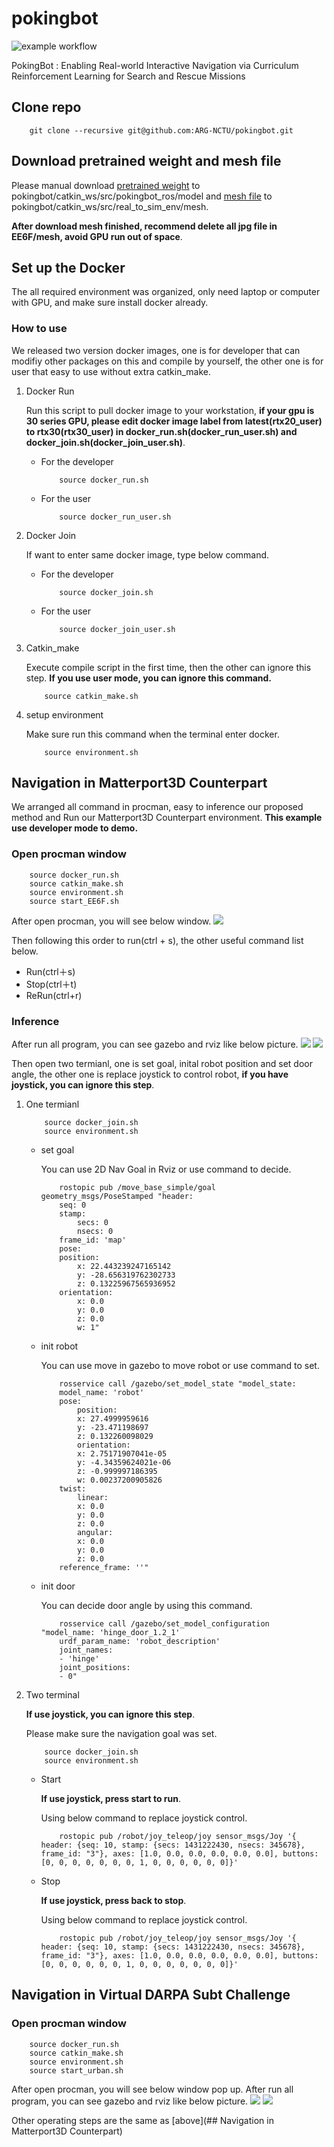 # pokingbot

![example workflow](https://github.com/ARG-NCTU/pokingbot/actions/workflows/main.yml/badge.svg)

PokingBot : Enabling Real-world Interactive Navigation via
Curriculum Reinforcement Learning for Search and Rescue Missions

## Clone repo
```
    git clone --recursive git@github.com:ARG-NCTU/pokingbot.git
```

## Download pretrained weight and mesh file

Please manual download [pretrained weight](https://drive.google.com/drive/folders/1ZND9f0_t7W-6U3cFv8tmFs50dQQBadG8?usp=sharing) to pokingbot/catkin_ws/src/pokingbot_ros/model and [mesh file](https://drive.google.com/file/d/19Z9GJjG-H34WpE_lON0qYFkzD-fb7x_j/view?usp=sharing) to pokingbot/catkin_ws/src/real_to_sim_env/mesh.

**After download mesh finished, recommend delete all jpg file in EE6F/mesh, avoid GPU run out of space**.

## Set up the Docker

The all required environment was organized, only need laptop or computer with GPU, and make sure install docker already.

### How to use

We released two version docker images, one is for developer that can modifiy other packages on this and compile by yourself, the other one is for user that easy to use without extra catkin_make.

1. Docker Run

    Run this script to pull docker image to your workstation, **if your gpu is 30 series GPU, please edit docker image label from latest(rtx20_user) to rtx30(rtx30_user) in docker_run.sh(docker_run_user.sh) and docker_join.sh(docker_join_user.sh)**.
    - For the developer

        ```
            source docker_run.sh
        ```

    - For the user

        ```
            source docker_run_user.sh
        ```
2. Docker Join

    If want to enter same docker image, type below command.
    - For the developer

        ```
            source docker_join.sh
        ```

    - For the user

        ```
            source docker_join_user.sh
        ```
3. Catkin_make

    Execute compile script in the first time, then the other can ignore this step. **If you use user mode, you can ignore this command.**
    ```
        source catkin_make.sh
    ```

4. setup environment

    Make sure run this command when the terminal enter docker.
    ```
        source environment.sh
    ```

## Navigation in Matterport3D Counterpart

We arranged all command in procman, easy to inference our proposed method and Run our Matterport3D Counterpart environment. **This example use developer mode to demo.**

### Open procman window
```
    source docker_run.sh
    source catkin_make.sh
    source environment.sh
    source start_EE6F.sh
```

After open procman, you will see below window.
![](images/procman_window.png)

Then following this order to run(ctrl + s), the other useful command list below.
- Run(ctrl＋s)
- Stop(ctrl＋t)
- ReRun(ctrl+r)

### Inference

After run all program, you can see gazebo and rviz like below picture.
![](images/gazebo.png)
![](images/rviz.png)

Then open two termianl, one is set goal, inital robot position and set door angle, the other one is replace joystick to control robot, **if you have joystick, you can ignore this step**.
1. One termianl
    ```
        source docker_join.sh
        source environment.sh
    ```
    - set goal

        You can use 2D Nav Goal in Rviz or use command to decide.
        ```
            rostopic pub /move_base_simple/goal geometry_msgs/PoseStamped "header:
            seq: 0
            stamp:
                secs: 0
                nsecs: 0
            frame_id: 'map'
            pose:
            position:
                x: 22.443239247165142
                y: -28.656319762302733
                z: 0.13225967565936952
            orientation:
                x: 0.0
                y: 0.0
                z: 0.0
                w: 1"
        ```
    - init robot

        You can use move in gazebo to move robot or use command to set.
        ```
            rosservice call /gazebo/set_model_state "model_state:
            model_name: 'robot'
            pose:
                position:
                x: 27.4999959616
                y: -23.471198697
                z: 0.132260098029
                orientation:
                x: 2.75171907041e-05
                y: -4.34359624021e-06
                z: -0.999997186395
                w: 0.00237200905826
            twist:
                linear:
                x: 0.0
                y: 0.0
                z: 0.0
                angular:
                x: 0.0
                y: 0.0
                z: 0.0
            reference_frame: ''"
        ```

    - init door

        You can decide door angle by using this command.
        ```
            rosservice call /gazebo/set_model_configuration "model_name: 'hinge_door_1.2_1'
            urdf_param_name: 'robot_description'
            joint_names:
            - 'hinge'
            joint_positions:
            - 0"
        ```
2. Two terminal

    **If use joystick, you can ignore this step**.

    Please make sure the navigation goal was set.
    ```
        source docker_join.sh
        source environment.sh
    ```

    - Start

        **If use joystick, press start to run**.

        Using below command to replace joystick control.
        ```
            rostopic pub /robot/joy_teleop/joy sensor_msgs/Joy '{ header: {seq: 10, stamp: {secs: 1431222430, nsecs: 345678}, frame_id: "3"}, axes: [1.0, 0.0, 0.0, 0.0, 0.0, 0.0], buttons: [0, 0, 0, 0, 0, 0, 0, 1, 0, 0, 0, 0, 0, 0]}'
        ```

    - Stop

        **If use joystick, press back to stop**.

        Using below command to replace joystick control.
        ```
            rostopic pub /robot/joy_teleop/joy sensor_msgs/Joy '{ header: {seq: 10, stamp: {secs: 1431222430, nsecs: 345678}, frame_id: "3"}, axes: [1.0, 0.0, 0.0, 0.0, 0.0, 0.0], buttons: [0, 0, 0, 0, 0, 0, 1, 0, 0, 0, 0, 0, 0, 0]}'
        ```

## Navigation in Virtual DARPA Subt Challenge

### Open procman window
```
    source docker_run.sh
    source catkin_make.sh
    source environment.sh
    source start_urban.sh
```

After open procman, you will see below window pop up.
After run all program, you can see gazebo and rviz like below picture.
![](images/gazebo_urban.png)
![](images/rviz_urban.png)

Other operating steps are the same as [above](## Navigation in Matterport3D Counterpart)
